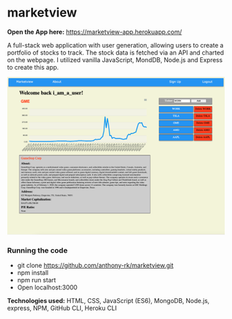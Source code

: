 # marketview

**Open the App here:** https://marketview-app.herokuapp.com/

A full-stack web application with user generation, allowing users to create a portfolio of stocks to track. The stock data is fetched via an API and charted on the webpage. I utilized vanilla JavaScript, MondDB, Node.js and Express to create this app. 

![Example Screenshot](./src/images/example_image.png)

### Running the code
 - git clone https://github.com/anthony-rk/marketview.git 
 - npm install
 - npm run start
 - Open localhost:3000 

**Technologies used:** HTML, CSS, JavaScript (ES6), MongoDB, Node.js, express, NPM, GitHub CLI, Heroku CLI
